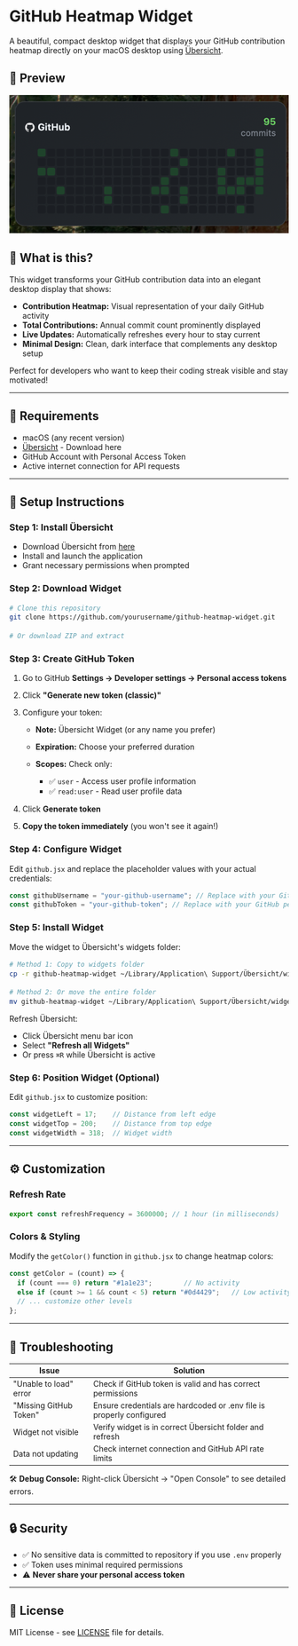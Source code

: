 # GitHub Heatmap Widget

A beautiful, compact desktop widget that displays your GitHub contribution heatmap directly on your macOS desktop using [Übersicht](http://tracesof.net/uebersicht/).

## 📸 Preview

![GitHub Heatmap Widget Preview](./preview.png)

## 📘 What is this?

This widget transforms your GitHub contribution data into an elegant desktop display that shows:

* **Contribution Heatmap:** Visual representation of your daily GitHub activity
* **Total Contributions:** Annual commit count prominently displayed
* **Live Updates:** Automatically refreshes every hour to stay current
* **Minimal Design:** Clean, dark interface that complements any desktop setup

Perfect for developers who want to keep their coding streak visible and stay motivated!

---

## 🎯 Requirements

* macOS (any recent version)
* [Übersicht](http://tracesof.net/uebersicht/) - Download here
* GitHub Account with Personal Access Token
* Active internet connection for API requests

---

## 🚀 Setup Instructions

### Step 1: Install Übersicht

* Download Übersicht from [here](http://tracesof.net/uebersicht/)
* Install and launch the application
* Grant necessary permissions when prompted

### Step 2: Download Widget

```bash
# Clone this repository
git clone https://github.com/yourusername/github-heatmap-widget.git

# Or download ZIP and extract
```

### Step 3: Create GitHub Token

1. Go to GitHub **Settings → Developer settings → Personal access tokens**
2. Click **"Generate new token (classic)"**
3. Configure your token:

   * **Note:** Übersicht Widget (or any name you prefer)
   * **Expiration:** Choose your preferred duration
   * **Scopes:** Check only:

     * ✅ `user` - Access user profile information
     * ✅ `read:user` - Read user profile data
4. Click **Generate token**
5. **Copy the token immediately** (you won't see it again!)

### Step 4: Configure Widget

Edit `github.jsx` and replace the placeholder values with your actual credentials:

```javascript
const githubUsername = "your-github-username"; // Replace with your GitHub username
const githubToken = "your-github-token"; // Replace with your GitHub personal access token
```

### Step 5: Install Widget

Move the widget to Übersicht's widgets folder:

```bash
# Method 1: Copy to widgets folder
cp -r github-heatmap-widget ~/Library/Application\ Support/Übersicht/widgets/

# Method 2: Or move the entire folder
mv github-heatmap-widget ~/Library/Application\ Support/Übersicht/widgets/
```

Refresh Übersicht:

* Click Übersicht menu bar icon
* Select **"Refresh all Widgets"**
* Or press `⌘R` while Übersicht is active

### Step 6: Position Widget (Optional)

Edit `github.jsx` to customize position:

```javascript
const widgetLeft = 17;    // Distance from left edge
const widgetTop = 200;    // Distance from top edge  
const widgetWidth = 318;  // Widget width
```

---

## ⚙️ Customization

### Refresh Rate

```javascript
export const refreshFrequency = 3600000; // 1 hour (in milliseconds)
```

### Colors & Styling

Modify the `getColor()` function in `github.jsx` to change heatmap colors:

```javascript
const getColor = (count) => {
  if (count === 0) return "#1a1e23";        // No activity
  else if (count >= 1 && count < 5) return "#0d4429";   // Low activity
  // ... customize other levels
};
```

---

## 🔧 Troubleshooting

| Issue                  | Solution                                                             |
| ---------------------- | -------------------------------------------------------------------- |
| "Unable to load" error | Check if GitHub token is valid and has correct permissions           |
| "Missing GitHub Token" | Ensure credentials are hardcoded or .env file is properly configured |
| Widget not visible     | Verify widget is in correct Übersicht folder and refresh             |
| Data not updating      | Check internet connection and GitHub API rate limits                 |

🛠 **Debug Console:** Right-click Übersicht → "Open Console" to see detailed errors.

---

## 🔒 Security

* ✅ No sensitive data is committed to repository if you use `.env` properly
* ✅ Token uses minimal required permissions
* ⚠️ **Never share your personal access token**

---

## 📄 License

MIT License - see [LICENSE](./LICENSE) file for details.
